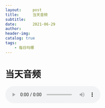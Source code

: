 ```yaml
---
layout:     post
title:      当天音频
subtitle:   
date:       2021-06-29
author:     
header-img: 
catalog: true
tags:
    - 每日吗哪
---
```


# 当天音频

<p>
    <audio controls="">
    <source src="\music\2021-06-29-6.29音频.mp3" type="audio/mpeg">6.29日音频</audio>
</p>

